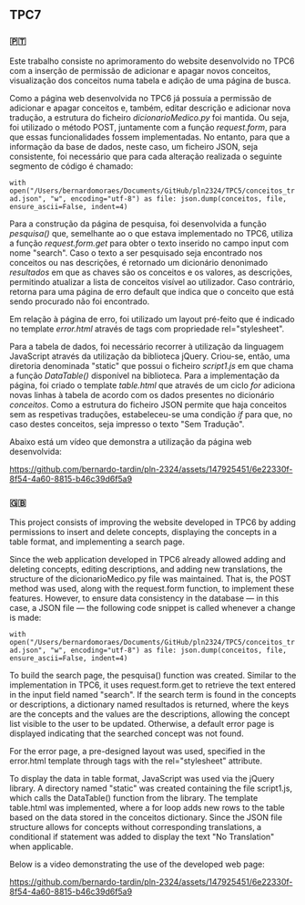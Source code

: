 ## TPC7

### 🇵🇹

Este trabalho consiste no aprimoramento do website desenvolvido no TPC6 com a inserção de permissão de adicionar e apagar novos conceitos, visualização dos conceitos numa tabela e adição de uma página de busca.

Como a página web desenvolvida no TPC6 já possuía a permissão de adicionar e apagar conceitos e, também, editar descrição e adicionar nova tradução, a estrutura do ficheiro *dicionarioMedico.py* foi mantida. Ou seja, foi utilizado o método POST, juntamente com a função *request.form*, para que essas funcionalidades fossem implementadas. No entanto, para que a informação da base de dados, neste caso, um ficheiro JSON, seja consistente, foi necessário que para cada alteração realizada o seguinte segmento de código é chamado:

`with open("/Users/bernardomoraes/Documents/GitHub/pln2324/TPC5/conceitos_trad.json", "w", encoding="utf-8") as file:
        json.dump(conceitos, file, ensure_ascii=False, indent=4)`

Para a construção da página de pesquisa, foi desenvolvida a função *pesquisa()* que, semelhante ao o que estava implementado no TPC6, utiliza a função *request.form.get* para obter o texto inserido no campo input com nome "search". Caso o texto a ser pesquisado seja encontrado nos conceitos ou nas descrições, é retornado um dicionário denonimado *resultados* em que as chaves são os conceitos e os valores, as descrições, permitindo atualizar a lista de conceitos visível ao utilizador. Caso contrário, retorna para uma página de erro default que indica que o conceito que está sendo procurado não foi encontrado. 

Em relação à página de erro, foi utilizado um layout pré-feito que é indicado no template *error.html* através de tags <link> com propriedade rel="stylesheet".

Para a tabela de dados, foi necessário recorrer à utilização da linguagem JavaScript através da utilização da biblioteca jQuery. Criou-se, então, uma diretoria denominada "static" que possui o ficheiro *script1.js* em que chama a função *DataTable()* disponível na biblioteca. Para a implementação da página, foi criado o template *table.html* que através de um ciclo *for* adiciona novas linhas à tabela de acordo com os dados presentes no dicionário *conceitos*. Como a estrutura do ficheiro JSON permite que haja conceitos sem as respetivas traduções, estabeleceu-se uma condição *if* para que, no caso destes conceitos, seja impresso o texto "Sem Tradução".

Abaixo está um vídeo que demonstra a utilização da página web desenvolvida:

https://github.com/bernardo-tardin/pln-2324/assets/147925451/6e22330f-8f54-4a60-8815-b46c39d6f5a9

### 🇬🇧

This project consists of improving the website developed in TPC6 by adding permissions to insert and delete concepts, displaying the concepts in a table format, and implementing a search page.

Since the web application developed in TPC6 already allowed adding and deleting concepts, editing descriptions, and adding new translations, the structure of the dicionarioMedico.py file was maintained. That is, the POST method was used, along with the request.form function, to implement these features. However, to ensure data consistency in the database — in this case, a JSON file — the following code snippet is called whenever a change is made:

`with open("/Users/bernardomoraes/Documents/GitHub/pln2324/TPC5/conceitos_trad.json", "w", encoding="utf-8") as file:
        json.dump(conceitos, file, ensure_ascii=False, indent=4)`

To build the search page, the pesquisa() function was created. Similar to the implementation in TPC6, it uses request.form.get to retrieve the text entered in the input field named "search". If the search term is found in the concepts or descriptions, a dictionary named resultados is returned, where the keys are the concepts and the values are the descriptions, allowing the concept list visible to the user to be updated. Otherwise, a default error page is displayed indicating that the searched concept was not found.

For the error page, a pre-designed layout was used, specified in the error.html template through <link> tags with the rel="stylesheet" attribute.

To display the data in table format, JavaScript was used via the jQuery library. A directory named "static" was created containing the file script1.js, which calls the DataTable() function from the library. The template table.html was implemented, where a for loop adds new rows to the table based on the data stored in the conceitos dictionary. Since the JSON file structure allows for concepts without corresponding translations, a conditional if statement was added to display the text "No Translation" when applicable.

Below is a video demonstrating the use of the developed web page:

https://github.com/bernardo-tardin/pln-2324/assets/147925451/6e22330f-8f54-4a60-8815-b46c39d6f5a9



